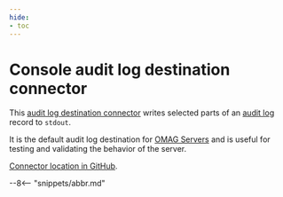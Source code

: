 ```yaml
---
hide:
- toc
---
```


<!-- SPDX-License-Identifier: CC-BY-4.0 -->
<!-- Copyright Contributors to the ODPi Egeria project. -->

# Console audit log destination connector

This [audit log destination connector](/concepts/audit-log-destination-connector)  writes selected parts of an [audit log](/concept) record to `stdout`.

It is the default audit log destination for [OMAG Servers](/concepts/omag-server) and is useful for testing and validating the behavior of the server.


[Connector location in GitHub](https://github.com/odpi/egeria/tree/master/open-metadata-implementation/adapters/open-connectors/repository-services-connectors/audit-log-connectors/audit-log-console-connector).


--8<-- "snippets/abbr.md"



